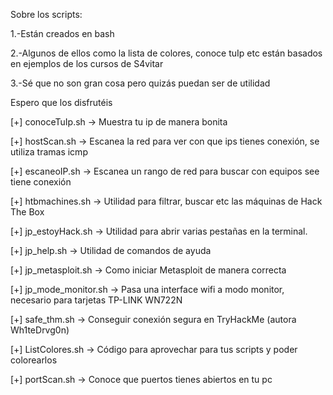 Sobre los scripts:

1.-Están creados en bash

2.-Algunos de ellos como la lista de colores, conoce tuIp etc están basados en ejemplos de los cursos de S4vitar

3.-Sé que no son gran cosa pero quizás puedan ser de utilidad

Espero que los disfrutéis

[+] conoceTuIp.sh         -> Muestra tu ip de manera bonita

[+] hostScan.sh           -> Escanea la red para ver con que ips tienes conexión, se utiliza tramas icmp

[+] escaneoIP.sh          -> Escanea un rango de red para buscar con equipos see tiene conexión

[+] htbmachines.sh        -> Utilidad para filtrar, buscar etc las máquinas de Hack The Box

[+] jp_estoyHack.sh       -> Utilidad para abrir varias pestañas en la terminal. 

[+] jp_help.sh            -> Utilidad de comandos de ayuda

[+] jp_metasploit.sh      -> Como iniciar Metasploit de manera correcta

[+] jp_mode_monitor.sh    -> Pasa una interface wifi a modo monitor, necesario para tarjetas TP-LINK WN722N

[+] safe_thm.sh           -> Conseguir conexión segura en TryHackMe (autora Wh1teDrvg0n)

[+] ListColores.sh        -> Código para aprovechar para tus scripts y poder colorearlos

[+] portScan.sh           -> Conoce que puertos tienes abiertos en tu pc

